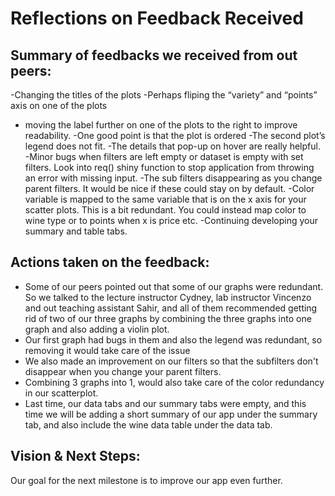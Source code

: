 Reflections on Feedback Received
===============================

Summary of feedbacks we received from out peers:
-------------------------------------------------------------
-Changing the titles of the plots 
-Perhaps fliping the “variety” and “points” axis on one of the plots
- moving the label further on one of the plots to the right to improve readability.
-One good point is that the plot is ordered
-The second plot’s legend does not fit.
-The details that pop-up on hover are really helpful.
-Minor bugs when filters are left empty or dataset is empty with set filters. Look into req() shiny function to stop application from throwing an error with missing input.
-The sub filters disappearing as you change parent filters. It would be nice if these could stay on by default.
-Color variable is mapped to the same variable that is on the x axis for your scatter plots. This is a bit redundant. You could instead map color to wine type or to points when x is price etc.
-Continuing  developing your summary and table tabs.


Actions taken on the feedback:
-------------------------------------
- Some of our peers pointed out that some of our graphs were redundant. So we talked to the lecture instructor Cydney, lab instructor Vincenzo and out teaching assistant Sahir, and all of them recommended getting rid of two of our three graphs by combining the three graphs into one graph and also adding a violin plot.
- Our first graph had bugs in them and also the legend was redundant, so removing it would take care of the issue
- We also made an improvement on our filters so that the subfilters don't disappear when you change your parent filters.
- Combining 3 graphs into 1, would also take care of the color redundancy in our scatterplot.
- Last time, our data tabs and our summary tabs were empty, and this time we will be adding a short summary of our app under the summary tab, and also include the wine data table under the data tab.

    
Vision & Next Steps:
------------------------
Our goal for the next milestone is to improve our app even further.
